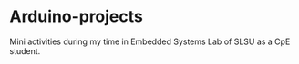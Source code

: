 # Arduino-projects
Mini activities during my time in Embedded Systems Lab of SLSU as a CpE student.

